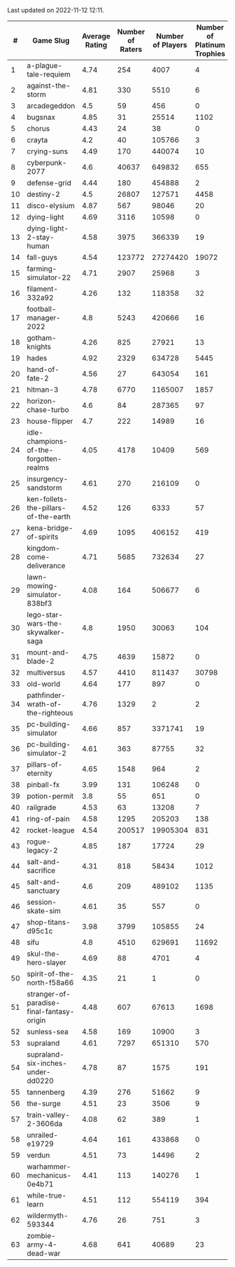 Last updated on 2022-11-12 12:11.


|#|Game Slug|Average Rating|Number of Raters|Number of Players|Number of Platinum Trophies|Max Rarity (%)|
|---|---|---|---|---|---|---|
|1|a-plague-tale-requiem|4.74|254|4007|4|92|
|2|against-the-storm|4.81|330|5510|6|18|
|3|arcadegeddon|4.5|59|456|0|95|
|4|bugsnax|4.85|31|25514|1102|97|
|5|chorus|4.43|24|38|0|87|
|6|crayta|4.2|40|105766|3|23|
|7|crying-suns|4.49|170|440074|10|65|
|8|cyberpunk-2077|4.6|40637|649832|655|62|
|9|defense-grid|4.44|180|454888|2|80|
|10|destiny-2|4.5|26807|127571|4458|96|
|11|disco-elysium|4.87|567|98046|20|28|
|12|dying-light|4.69|3116|10598|0|96|
|13|dying-light-2-stay-human|4.58|3975|366339|19|0.2|
|14|fall-guys|4.54|123772|27274420|19072|3|
|15|farming-simulator-22|4.71|2907|25968|3|81|
|16|filament-332a92|4.26|132|118358|32|93|
|17|football-manager-2022|4.8|5243|420666|16|49|
|18|gotham-knights|4.26|825|27921|13|34|
|19|hades|4.92|2329|634728|5445|89|
|20|hand-of-fate-2|4.56|27|643054|161|72|
|21|hitman-3|4.78|6770|1165007|1857|48|
|22|horizon-chase-turbo|4.6|84|287365|97|83|
|23|house-flipper|4.7|222|14989|16|93|
|24|idle-champions-of-the-forgotten-realms|4.05|4178|10409|569|5|
|25|insurgency-sandstorm|4.61|270|216109|0|6|
|26|ken-follets-the-pillars-of-the-earth|4.52|126|6333|57|51|
|27|kena-bridge-of-spirits|4.69|1095|406152|419|94|
|28|kingdom-come-deliverance|4.71|5685|732634|27|30|
|29|lawn-mowing-simulator-838bf3|4.08|164|506677|6|88|
|30|lego-star-wars-the-skywalker-saga|4.8|1950|30063|104|98|
|31|mount-and-blade-2|4.75|4639|15872|0|27|
|32|multiversus|4.57|4410|811437|30798|79|
|33|old-world|4.64|177|897|0|88|
|34|pathfinder-wrath-of-the-righteous|4.76|1329|2|2|0.2|
|35|pc-building-simulator|4.66|857|3371741|19|48|
|36|pc-building-simulator-2|4.61|363|87755|32|75|
|37|pillars-of-eternity|4.65|1548|964|2|79|
|38|pinball-fx|3.99|131|106248|0|86|
|39|potion-permit|3.8|55|651|0|98|
|40|railgrade|4.53|63|13208|7|98|
|41|ring-of-pain|4.58|1295|205203|138|97|
|42|rocket-league|4.54|200517|19905304|831|75|
|43|rogue-legacy-2|4.85|187|17724|29|0.4|
|44|salt-and-sacrifice|4.31|818|58434|1012|91|
|45|salt-and-sanctuary|4.6|209|489102|1135|83|
|46|session-skate-sim|4.61|35|557|0|25|
|47|shop-titans-d95c1c|3.98|3799|105855|24|98|
|48|sifu|4.8|4510|629691|11692|96|
|49|skul-the-hero-slayer|4.69|88|4701|4|96|
|50|spirit-of-the-north-f58a66|4.35|21|1|0|100|
|51|stranger-of-paradise-final-fantasy-origin|4.48|607|67613|1698|98|
|52|sunless-sea|4.58|169|10900|3|37|
|53|supraland|4.61|7297|651310|570|99|
|54|supraland-six-inches-under-dd0220|4.78|87|1575|191|99|
|55|tannenberg|4.39|276|51662|9|84|
|56|the-surge|4.51|23|3506|9|94|
|57|train-valley-2-3606da|4.08|62|389|1|89|
|58|unrailed-e19729|4.64|161|433868|0|2|
|59|verdun|4.51|73|14496|2|71|
|60|warhammer-mechanicus-0e4b71|4.41|113|140276|1|24|
|61|while-true-learn|4.51|112|554119|394|93|
|62|wildermyth-593344|4.76|26|751|3|90|
|63|zombie-army-4-dead-war|4.68|641|40689|23|66|
